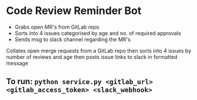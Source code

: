 # Code Review Reminder Bot

- Grabs open MR's from GitLab repo
- Sorts into 4 issues categorised by age and no. of required approvals
- Sends msg to slack channel regarding the MR's

Collates open merge requests from a GitLab repo then sorts into 4 issues by number of reviews and age then posts issue links to slack in formatted message

## To run: `python service.py <gitlab_url> <gitlab_access_token> <slack_webhook>`
